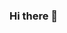 ### Hi there 👋

<!--
**condor68mihon/condor68mihon** is a ✨ _special_ ✨ repository because its `README.md` (this file) appears on your GitHub profile.

Here are some ideas to get you started:

- 🔭 I’m currently working on GIT
- 🌱 I’m currently learning QAP SkillFactory
- 👯 I’m looking to collaborate on QAP 
- 🤔 I’m looking for help with GIT
- 💬 Ask me about ...
- 📫 How to reach me: ...
-->
